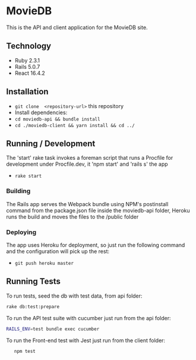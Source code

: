 # MovieDB

This is the API and client application for the MovieDB site.

## Technology

* Ruby 2.3.1
* Rails 5.0.7
* React 16.4.2

## Installation

* `git clone  <repository-url>` this repository
* Install dependencies:
* `cd moviedb-api && bundle install`
* `cd ./moviedb-client && yarn install && cd ../`

## Running / Development

The 'start' rake task invokes a foreman script that runs a Procfile for development under Procfile.dev, it 'npm start' and 'rails s' the app

* `rake start`

### Building

The Rails app serves the Webpack bundle using NPM's postinstall command from the package.json file inside the moviedb-api folder, Heroku runs the build and moves the files to the /public folder

### Deploying

The app uses Heroku for deployment, so just run the following command and the configuration will pick up the rest:

* `git push heroku master`

## Running Tests

To run tests, seed the db with test data, from api folder:
```bash
rake db:test:prepare
```

To run the API test suite with cucumber just run from the api folder:
```bash
RAILS_ENV=test bundle exec cucumber
```

To run the Front-end test with Jest just run from the client folder:
```bash
   npm test
```
